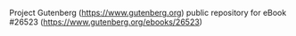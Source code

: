 Project Gutenberg (https://www.gutenberg.org) public repository for eBook #26523 (https://www.gutenberg.org/ebooks/26523)
